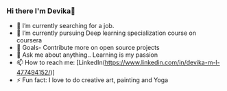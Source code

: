 ### Hi there I'm Devika👋

- 🔭 I’m currently searching for a job.
- 👯 I’m currently pursuing Deep learning specialization course on coursera
- 🌱 Goals- Contribute more on open source projects
- 💬 Ask me about anything.. Learning is my passion
- 📫 How to reach me: [LinkedIn(https://www.linkedin.com/in/devika-m-l-477494152/)]
- ⚡ Fun fact: I love to do creative art, painting and Yoga

